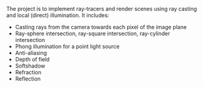 The project is to implement ray-tracers and render scenes using ray casting and local (direct) illumination. It includes:
- Casting rays from the camera towards each pixel of the image plane
- Ray-sphere intersection, ray-square intersection, ray-cylinder intersection
- Phong illumination for a point light source
- Anti-aliasing
- Depth of field
- Softshadow
- Refraction 
- Reflection